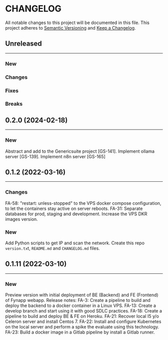 # CHANGELOG

All notable changes to this project will be documented in this file.
This project adheres to [Semantic Versioning](http://semver.org/) and [Keep a Changelog](http://keepachangelog.com/).


## Unreleased
---

### New

### Changes

### Fixes

### Breaks


## 0.2.0 (2024-02-18)
---

### New
Abstract and add to the Genericsuite project [GS-141].
Implement ollama server [GS-139].
Implement n8n server [GS-165]


## 0.1.2 (2022-03-16)
---

### Changes
FA-58: "restart: unless-stopped" to the VPS docker compose configuration, to let the containers stay active on server reboots.
FA-31: Separate databases for prod, staging and development.
Increase the VPS DKR images version.

### New
Add Python scripts to get IP and scan the network.
Create this repo `version.tx`t, `README.md` and `CHANGELOG.md` files.


## 0.1.11 (2022-03-10)
---

### New
Preview version with initial deployment of BE (Backend) and FE (Frontend) of Fynapp webapp.
Release notes:
FA-3: Create a pipeline to build and deploy the backend to a docker container in a Linux VPS.
FA-13: Create a develop branch and start using it with good SDLC practices.
FA-18: Create a pipeline to build and deploy BE & FE on Heroku.
FA-21: Recover local I5 y/o Celeron server and install Centos 7.
FA-22: Install and configure Kubernetes on the local server and perform a spike the evaluate using this technology.
FA-23: Build a docker image in a Gitlab pipeline by install a Gitlab runner.
